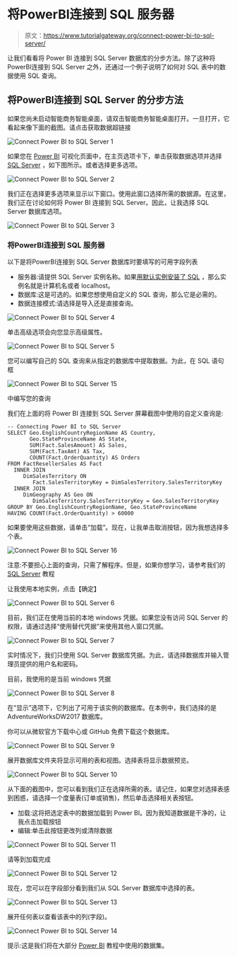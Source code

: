 # 将PowerBI连接到 SQL 服务器

> 原文：<https://www.tutorialgateway.org/connect-power-bi-to-sql-server/>

让我们看看将 Power BI 连接到 SQL Server 数据库的分步方法。除了这种将PowerBI连接到 SQL Server 之外，还通过一个例子说明了如何对 SQL 表中的数据使用 SQL 查询。

## 将PowerBI连接到 SQL Server 的分步方法

如果您尚未启动智能商务智能桌面，请双击智能商务智能桌面打开。一旦打开，它看起来像下面的截图。请点击获取数据超链接

![Connect Power BI to SQL Server 1](img/dd18f52947926939b6e188b0fe56cefe.png)

如果您在 [Power BI](https://www.tutorialgateway.org/power-bi-tutorial/) 可视化页面中，在主页选项卡下，单击获取数据选项并选择 [SQL Server](https://www.tutorialgateway.org/sql/) ，如下图所示。或者选择更多选项。

![Connect Power BI to SQL Server 2](img/3950aa674c03121714bd960b238bd3ce.png)

我们正在选择更多选项来显示以下窗口。使用此窗口选择所需的数据源。在这里，我们正在讨论如何将 Power BI 连接到 SQL Server。因此，让我选择 SQL Server 数据库选项。

![Connect Power BI to SQL Server 3](img/7ca7e6b4f3c3d1ff97e77c3f89089e6c.png)

### 将PowerBI连接到 SQL 服务器

以下是将PowerBI连接到 SQL Server 数据库时要填写的可用字段列表

*   服务器:请提供 SQL Server 实例名称。如果[用默认实例安装了 SQL](https://www.tutorialgateway.org/install-sql-server/) ，那么实例名就是计算机名或者 localhost。
*   数据库:这是可选的。如果您想使用自定义的 SQL 查询，那么它是必需的。
*   数据连接模式:请选择是导入还是直接查询。

![Connect Power BI to SQL Server 4](img/74442979611d148aa741ea0ed14f8b4e.png)

单击高级选项会向您显示高级属性。

![Connect Power BI to SQL Server 5](img/34bb7e07ee12e69cf37b3655914cf1f3.png)

您可以编写自己的 SQL 查询来从指定的数据库中提取数据。为此，在 SQL 语句框

![Connect Power BI to SQL Server 15](img/410c0e6fcdd2e36c34479c03fc261de8.png)

中编写您的查询

我们在上面的将 Power BI 连接到 SQL Server 屏幕截图中使用的自定义查询是:

```
-- Connecting Power BI to SQL Server
SELECT Geo.EnglishCountryRegionName AS Country, 
       Geo.StateProvinceName AS State, 
       SUM(Fact.SalesAmount) AS Sales, 
       SUM(Fact.TaxAmt) AS Tax, 
       COUNT(Fact.OrderQuantity) AS Orders
FROM FactResellerSales AS Fact
  INNER JOIN
     DimSalesTerritory ON 
        Fact.SalesTerritoryKey = DimSalesTerritory.SalesTerritoryKey 
  INNER JOIN
     DimGeography AS Geo ON 
        DimSalesTerritory.SalesTerritoryKey = Geo.SalesTerritoryKey
GROUP BY Geo.EnglishCountryRegionName, Geo.StateProvinceName
HAVING COUNT(Fact.OrderQuantity) > 60000

```

如果要使用这些数据，请单击“加载”。现在，让我单击取消按钮，因为我想选择多个表。

![Connect Power BI to SQL Server 16](img/7481880e5b01236a5e7261057049fb3d.png)

注意:不要担心上面的查询，只需了解程序。但是，如果你想学习，请参考我们的 [SQL Server](https://www.tutorialgateway.org/sql/) 教程

让我使用本地实例，点击【确定】

![Connect Power BI to SQL Server 6](img/440de912091888574929a2c46147479f.png)

目前，我们正在使用当前的本地 windows 凭据。如果您没有访问 SQL Server 的权限，请通过选择“使用替代凭据”来使用其他人窗口凭据。

![Connect Power BI to SQL Server 7](img/c5856bb5887be76261437d046525512a.png)

实时情况下，我们只使用 SQL Server 数据库凭据。为此，请选择数据库并输入管理员提供的用户名和密码。

目前，我使用的是当前 windows 凭据

![Connect Power BI to SQL Server 8](img/ff8a81ca19684de2b9662cfaf6dc1cc6.png)

在“显示”选项下，它列出了可用于该实例的数据库。在本例中，我们选择的是 AdventureWorksDW2017 数据库。

你可以从微软官方下载中心或 GitHub 免费下载这个数据库。

![Connect Power BI to SQL Server 9](img/659ff454418954b7b9d07288512eec32.png)

展开数据库文件夹将显示可用的表和视图。选择表将显示数据预览。

![Connect Power BI to SQL Server 10](img/0f87d2688aaba233e5ea793883084624.png)

从下面的截图中，您可以看到我们正在选择所需的表。请记住，如果您对选择表感到困惑，请选择一个度量表(订单或销售)，然后单击选择相关表按钮。

*   加载:这将把选定表中的数据加载到 Power BI。因为我知道数据是干净的，让我点击加载按钮
*   编辑:单击此按钮更改列或清除数据

![Connect Power BI to SQL Server 11](img/b12f60c47f8ba2208eb8ddc29cfd1fce.png)

请等到加载完成

![Connect Power BI to SQL Server 12](img/1ea03fb9213128d447d21b3cc4a86f9f.png)

现在，您可以在字段部分看到我们从 SQL Server 数据库中选择的表。

![Connect Power BI to SQL Server 13](img/db10ef805ac5fcfb2314e7b3662e8a3f.png)

展开任何表以查看该表中的列(字段)。

![Connect Power BI to SQL Server 14](img/6f236d8cec4602051245f6ecf9ee61ba.png)

提示:这是我们将在大部分 [Power BI](https://www.tutorialgateway.org/power-bi-tutorial/) 教程中使用的数据集。